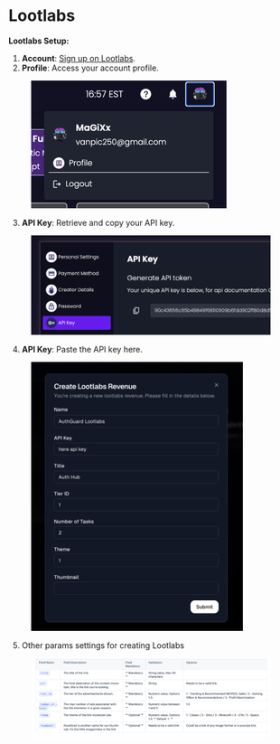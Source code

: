 # Lootlabs

**Lootlabs Setup:**

1. **Account**: [Sign up on Lootlabs](https://creators.lootlabs.gg/dashboard).
2. **Profile**: Access your account profile.

<figure><img src="../.gitbook/assets/Знімок екрана 2025-07-16 о 19.57.45.png" alt="" width="346"><figcaption></figcaption></figure>

3. **API Key**: Retrieve and copy your API key.

<figure><img src="../.gitbook/assets/Знімок екрана 2025-07-16 о 19.59.40.png" alt=""><figcaption></figcaption></figure>

4. **API Key**: Paste the API key here.

<figure><img src="../.gitbook/assets/Знімок екрана 2025-07-16 о 20.09.24.png" alt="" width="375"><figcaption></figcaption></figure>

5. Other params settings for creating Lootlabs

<figure><img src="../.gitbook/assets/Знімок екрана 2025-07-16 о 20.11.06.png" alt=""><figcaption></figcaption></figure>
